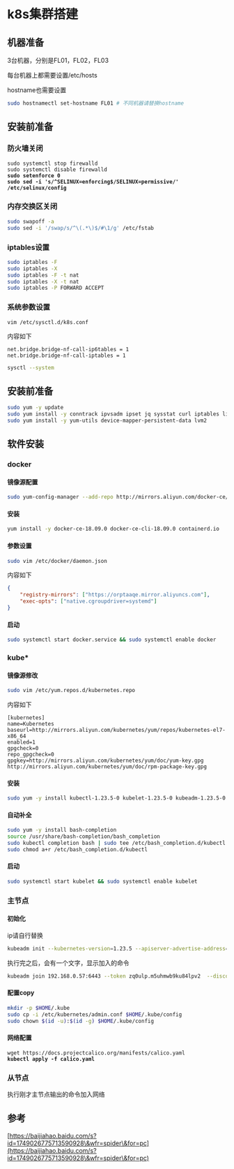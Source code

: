 # k8s集群搭建

## 机器准备

3台机器，分别是FL01，FL02，FL03

每台机器上都需要设置/etc/hosts

hostname也需要设置

```bash
sudo hostnamectl set-hostname FL01 # 不同机器请替换hostname
```

## 安装前准备

### 防火墙关闭

<pre class="language-bash"><code class="lang-bash">sudo systemctl stop firewalld 
sudo systemctl disable firewalld
<strong>sudo setenforce 0
</strong><strong>sudo sed -i 's/^SELINUX=enforcing$/SELINUX=permissive/' /etc/selinux/config
</strong></code></pre>

### 内存交换区关闭

```bash
sudo swapoff -a
sudo sed -i '/swap/s/^\(.*\)$/#\1/g' /etc/fstab
```

### iptables设置

```bash
sudo iptables -F 
sudo iptables -X 
sudo iptables -F -t nat 
sudo iptables -X -t nat 
sudo iptables -P FORWARD ACCEPT
```

### 系统参数设置

```
vim /etc/sysctl.d/k8s.conf
```

内容如下

```
net.bridge.bridge-nf-call-ip6tables = 1
net.bridge.bridge-nf-call-iptables = 1
```

```bash
sysctl --system
```

## 安装前准备

```bash
sudo yum -y update 
sudo yum install -y conntrack ipvsadm ipset jq sysstat curl iptables libseccomp
sudo yum install -y yum-utils device-mapper-persistent-data lvm2
```

## 软件安装

### docker

#### 镜像源配置

```bash
sudo yum-config-manager --add-repo http://mirrors.aliyun.com/docker-ce/linux/centos/docker-ce.repo
```

#### 安装

```bash
yum install -y docker-ce-18.09.0 docker-ce-cli-18.09.0 containerd.io
```

#### 参数设置

```bash
sudo vim /etc/docker/daemon.json
```

内容如下

```json
{
	"registry-mirrors": ["https://orptaaqe.mirror.aliyuncs.com"],
	"exec-opts": ["native.cgroupdriver=systemd"]
}
```

#### 启动

```bash
sudo systemctl start docker.service && sudo systemctl enable docker
```

### kube\*

#### 镜像源修改

```bash
sudo vim /etc/yum.repos.d/kubernetes.repo
```

内容如下

```
[kubernetes]
name=Kubernetes
baseurl=http://mirrors.aliyun.com/kubernetes/yum/repos/kubernetes-el7-x86_64
enabled=1
gpgcheck=0
repo_gpgcheck=0
gpgkey=http://mirrors.aliyun.com/kubernetes/yum/doc/yum-key.gpg
http://mirrors.aliyun.com/kubernetes/yum/doc/rpm-package-key.gpg
```

#### 安装

```bash
sudo yum -y install kubectl-1.23.5-0 kubelet-1.23.5-0 kubeadm-1.23.5-0
```

#### 自动补全

```bash
sudo yum -y install bash-completion
source /usr/share/bash-completion/bash_completion
sudo kubectl completion bash | sudo tee /etc/bash_completion.d/kubectl > /dev/null
sudo chmod a+r /etc/bash_completion.d/kubectl
```

#### 启动

```bash
sudo systemctl start kubelet && sudo systemctl enable kubelet
```

### 主节点

#### 初始化

ip请自行替换

```bash
kubeadm init --kubernetes-version=1.23.5 --apiserver-advertise-address=192.168.0.57 --image-repository=registry.cn-hangzhou.aliyuncs.com/google_containers --pod-network-cidr=10.244.0.0/16
```

执行完之后，会有一个文字，显示加入的命令

```bash
kubeadm join 192.168.0.57:6443 --token zq0ulp.m5uhmwb9ku84lpv2  --discovery-token-ca-cert-hash sha256:1fc709d35dc3019f16779d25d2a9920feb0729e9b7f2796ce1e2cd9be98f6660
```

#### 配置copy

```bash
mkdir -p $HOME/.kube
sudo cp -i /etc/kubernetes/admin.conf $HOME/.kube/config
sudo chown $(id -u):$(id -g) $HOME/.kube/config
```

#### 网络配置

<pre class="language-bash"><code class="lang-bash">wget https://docs.projectcalico.org/manifests/calico.yaml
<strong>kubectl apply -f calico.yaml
</strong></code></pre>

### 从节点

执行刚才主节点输出的命令加入网络

## 参考

[https://baijiahao.baidu.com/s?id=1749026775713590928\&wfr=spider\&for=pc](https://baijiahao.baidu.com/s?id=1749026775713590928\&wfr=spider\&for=pc)
